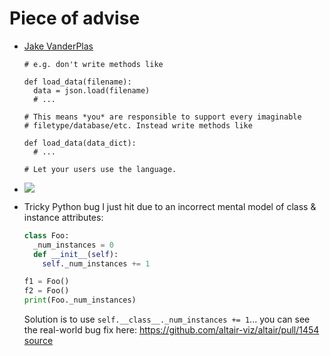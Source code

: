# Piece of advise

- [Jake VanderPlas](https://twitter.com/jakevdp/status/1183241890289741825?s=20)
    ```
    # e.g. don't write methods like

    def load_data(filename):
      data = json.load(filename)
      # ...

    # This means *you* are responsible to support every imaginable
    # filetype/database/etc. Instead write methods like

    def load_data(data_dict):
      # ...

    # Let your users use the language.
    ```
- [![](https://pbs.twimg.com/media/D5GyQufUIAE4M5R?format=jpg&name=small)](https://twitter.com/jakevdp/status/1121873857973870592)

- Tricky Python bug I just hit due to an incorrect mental model of class & instance attributes:
  ```python
  class Foo:
    _num_instances = 0
    def __init__(self):
      self._num_instances += 1

  f1 = Foo()
  f2 = Foo()
  print(Foo._num_instances)
  ```
  Solution is to use `self.__class__._num_instances += 1`... you can see the real-world bug fix here: https://github.com/altair-viz/altair/pull/1454
  [source](https://twitter.com/jakevdp/status/1120898594519650304)

